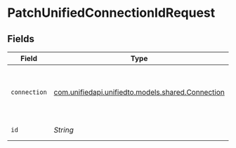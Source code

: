 # PatchUnifiedConnectionIdRequest


## Fields

| Field                                                                                  | Type                                                                                   | Required                                                                               | Description                                                                            |
| -------------------------------------------------------------------------------------- | -------------------------------------------------------------------------------------- | -------------------------------------------------------------------------------------- | -------------------------------------------------------------------------------------- |
| `connection`                                                                           | [com.unifiedapi.unifiedto.models.shared.Connection](../../models/shared/Connection.md) | :heavy_minus_sign:                                                                     | A connection represents a specific authentication of an integration.                   |
| `id`                                                                                   | *String*                                                                               | :heavy_check_mark:                                                                     | ID of the Connection                                                                   |